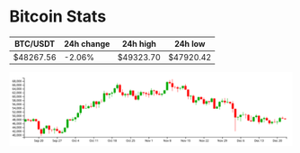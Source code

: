# Bitcoin Stats

BTC/USDT|24h change|24h high|24h low|
|---|---|---|---|
|$48267.56|-2.06%|$49323.70|$47920.42|

<img src="./chart.svg">
